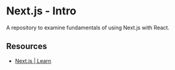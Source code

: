 # Next.js - Intro

A repository to examine fundamentals of using Next.js with React.

## Resources

* [Next.js | Learn](https://nextjs.org/learn/foundations/about-nextjs)